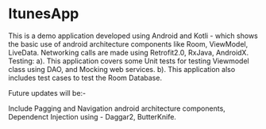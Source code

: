 # ItunesApp
This is a demo application developed using Android and Kotli -  which shows the basic use of android architecture components 
like Room, ViewModel, LiveData.
Networking calls are made using Retrofit2.0, RxJava, AndroidX.
Testing: 
a). This application covers some Unit tests for testing Viewmodel class using DAO, and Mocking web services.
b). This application also includes test cases to test the Room Database.

Future updates will be:-

Include Pagging and Navigation android architecture components, Dependenct Injection using - Daggar2, ButterKnife.
